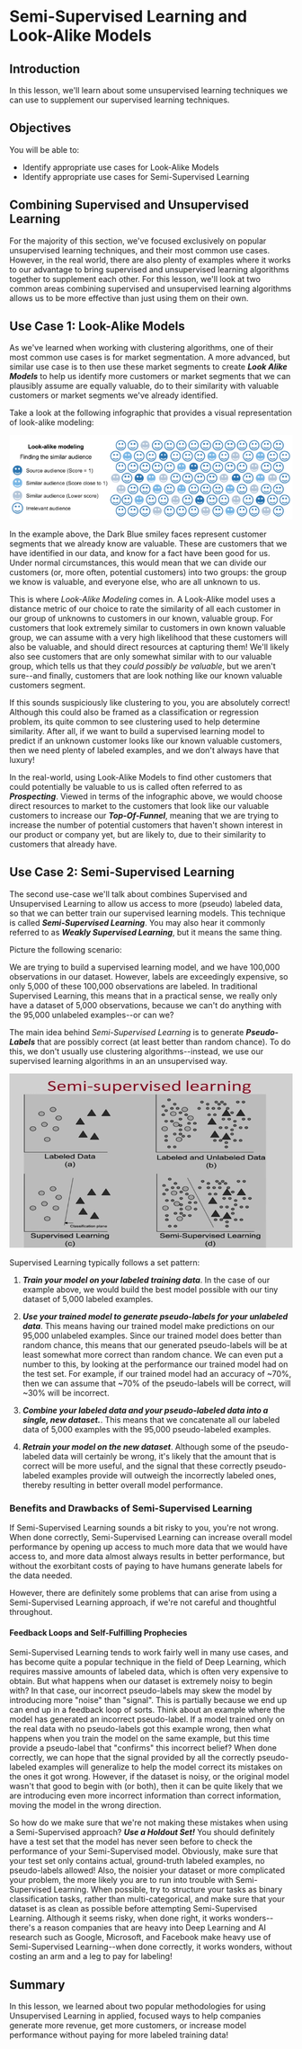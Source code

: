 
# Semi-Supervised Learning and Look-Alike Models

## Introduction

In this lesson, we'll learn about some unsupervised learning techniques we can use to supplement our supervised learning techniques.

## Objectives

You will be able to:

* Identify appropriate use cases for Look-Alike Models
* Identify appropriate use cases for Semi-Supervised Learning

## Combining Supervised and Unsupervised Learning

For the majority of this section, we've focused exclusively on popular unsupervised learning techniques, and their most common use cases. However, in the real world, there are also plenty of examples where it works to our advantage to bring supervised and unsupervised learning algorithms together to supplement each other. For this lesson, we'll look at two common areas combining supervised and unsupervised learning algorithms allows us to be more effective than just using them on their own. 


## Use Case 1: Look-Alike Models

As we've learned when working with clustering algorithms, one of their most common use cases is for market segmentation. A more advanced, but similar use case is to then use these market segments to create **_Look Alike Models_** to help us identify more customers or market segments that we can plausibly assume are equally valuable, do to their similarity with valuable customers or market segments we've already identified. 

Take a look at the following infographic that provides a visual representation of look-alike modeling:

<img src='images/look-alike-model.png'>

In the example above, the Dark Blue smiley faces represent customer segments that we already know are valuable. These are customers that we have identified in our data, and know for a fact have been good for us. Under normal circumstances, this would mean that we can divide our customers (or, more often, potential customers) into two groups: the group we know is valuable, and everyone else, who are all unknown to us. 

 This is where _Look-Alike Modeling_ comes in. A Look-Alike model uses a distance metric of our choice to rate the similarity of all each customer in our group of unknowns to customers in our known, valuable group. For customers that look extremely similar to customers in own known valuable group, we can assume with a very high likelihood that these customers will also be valuable, and should direct resources at capturing them! We'll likely also see customers that are only somewhat similar with to our valuable group, which tells us that they _could possibly be valuable_, but we aren't sure--and finally, customers that are look nothing like our known valuable customers segment. 
 
 If this sounds suspiciously like clustering to you, you are absolutely correct! Although this could also be framed as a classification or regression problem, its quite common to see clustering used to help determine similarity. After all, if we want to build a supervised learning model to predict if an unknown customer looks like our known valuable customers, then we need plenty of labeled examples, and we don't always have that luxury! 
 
 In the real-world, using Look-Alike Models to find other customers that could potentially be valuable to us is called often referred to as **_Prospecting_**. Viewed in terms of the infographic above, we would choose direct resources to market to the customers that look like our valuable customers to increase our **_Top-Of-Funnel_**, meaning that we are trying to increase the number of potential customers that haven't shown interest in our product or company yet, but are likely to, due to their similarity to customers that already have. 

## Use Case 2: Semi-Supervised Learning

The second use-case we'll talk about combines Supervised and Unsupervised Learning to allow us access to more (pseudo) labeled data, so that we can better train our supervised learning models. This technique is called **_Semi-Supervised Learning_**.  You may also hear it commonly referred to as **_Weakly Supervised Learning_**, but it means the same thing. 

Picture the following scenario: 

We are trying to build a supervised learning model, and we have 100,000 observations in our dataset. However, labels are exceedingly expensive, so only 5,000 of these 100,000 observations are labeled. In traditional Supervised Learning, this means that in a practical sense, we really only have a dataset of 5,000 observations, because we can't do anything with the 95,000 unlabeled examples--or can we?

The main idea behind _Semi-Supervised Learning_ is to generate **_Pseudo-Labels_** that are possibly correct (at least better than random chance). To do this, we don't usually use clustering algorithms--instead, we use our supervised learning algorithms in an an unsupervised way. 

<img src='images/semi-supervised.png'>

Supervised Learning typically follows a set pattern:

1. **_Train your model on your labeled training data_**. In the case of our example above, we would build the best model possible with our tiny dataset of 5,000 labeled examples. 

2. **_Use your trained model to generate pseudo-labels for your unlabeled data_**. This means having our trained model make predictions on our 95,000 unlabeled examples. Since our trained model does better than random chance, this means that our generated pseudo-labels will be at least somewhat more correct than random chance. We can even put a number to this, by looking at the performance our trained model had on the test set. For example, if our trained model had an accuracy of ~70%, then we can assume that ~70% of the pseudo-labels will be correct, will ~30% will be incorrect. 

3. **_Combine your labeled data and your pseudo-labeled data into a single, new dataset._**. This means that we concatenate all our labeled data of 5,000 examples with the 95,000 pseudo-labeled examples. 

4. **_Retrain your model on the new dataset_**. Although some of the pseudo-labeled data will certainly be wrong, it's likely that the amount that is correct will be more useful, and the signal that these correctly pseudo-labeled examples provide will outweigh the incorrectly labeled ones, thereby resulting in better overall model performance. 

### Benefits and Drawbacks of Semi-Supervised Learning

If Semi-Supervised Learning sounds a bit risky to you, you're not wrong. When done correctly, Semi-Supervised Learning can increase overall model performance by opening up access to much more data that we would have access to, and more data almost always results in better performance, but without the exorbitant costs of paying to have humans generate labels for the data needed. 

However, there are definitely some problems that can arise from using a Semi-Supervised Learning approach, if we're not careful and thoughtful throughout.

#### Feedback Loops and Self-Fulfilling Prophecies

Semi-Supervised Learning tends to work fairly well in many use cases, and has become quite a popular technique in the field of Deep Learning, which requires massive amounts of labeled data, which is often very expensive to obtain.   But what happens when our dataset is extremely noisy to begin with? In that case, our incorrect pseudo-labels may skew the model by introducing more "noise" than "signal". This is partially because we end up can end up in a feedback loop of sorts. Think about an example where the model has generated an incorrect pseudo-label. If a model trained only on the real data with no pseudo-labels got this example wrong, then what happens when you train the model on the same example, but this time provide a pseudo-label that "confirms" this incorrect belief? When done correctly, we can hope that the signal provided by all the correctly pseudo-labeled examples will generalize to help the model correct its mistakes on the ones it got wrong. However, if the dataset is noisy, or the original model wasn't that good to begin with (or both), then it can be quite likely that we are introducing even more incorrect information than correct information, moving the model in the wrong direction.

So how do we make sure that we're not making these mistakes when using a Semi-Supervised approach? **_Use a Holdout Set!_** You should definitely have a test set that the model has never seen before to check the performance of your Semi-Supervised model. Obviously, make sure that your test set only contains actual, ground-truth labeled examples, no pseudo-labels allowed! Also, the noisier your dataset or more complicated your problem, the more likely you are to run into trouble with Semi-Supervised Learning. When possible, try to structure your tasks as binary classification tasks, rather than multi-categorical, and make sure that your dataset is as clean as possible before attempting Semi-Supervised Learning. Although it seems risky, when done right, it works wonders--there's a reason companies that are heavy into Deep Learning and AI research such as Google, Microsoft, and Facebook make heavy use of Semi-Supervised Learning--when done correctly, it works wonders, without costing an arm and a leg to pay for labeling!

## Summary

In this lesson, we learned about two popular methodologies for using Unsupervised Learning in applied, focused ways to help companies generate more revenue, get more customers, or increase model performance without paying for more labeled training data!
